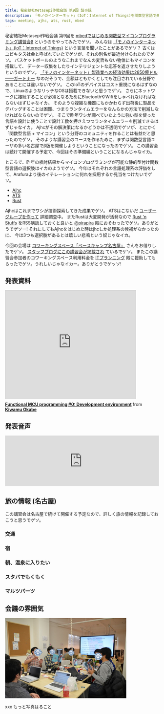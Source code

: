 ```yaml
---
title: 秘密結社Metasepi作戦会議 第9回 議事録
description: 「モノのインターネット」(IoT：Internet of Things)を関数型言語で先取りでゲソ!
tags: meeting, ajhc, ats, rust, mbed
---
```


秘密結社Metasepi作戦会議 第9回を
[mbedではじめる関数型マイコンプログラミング講習会β](http://partake.in/events/ab56454b-c305-4f3b-b8ce-872871ab7da9)
というのをやってみたでゲソ。
みんなは
[「モノのインターネット」(IoT：Internet of Things)](http://ja.wikipedia.org/wiki/%E3%83%A2%E3%83%8E%E3%81%AE%E3%82%A4%E3%83%B3%E3%82%BF%E3%83%BC%E3%83%8D%E3%83%83%E3%83%88)
という言葉を聞いたことがあるでゲソ？
古くはユビキタス社会と呼ばれていたでゲソが、それの別名が最近付けられたのでゲソ。
バスケットボールのようなこれまでなんの変哲もない物体にもマイコンを搭載して、
データー収集をしたりインテリジェントな応答を返させたりしようというのでゲソ。
[「モノのインターネット」製造業への経済効果は2850億ドル――ガートナー](http://monoist.atmarkit.co.jp/mn/articles/1310/15/news009.html)
なのだそうで、金額はともかくとしても注目されている分野であることには違いないでゲソ。
このIoTのデバイスはコスト重視になるはずなので、LinuxのようなリッチなOSは搭載できないと思うでゲソ。
さらにネットワークに接続することが必須となるためにBluetoothやWifiをしゃべれなければならないはずじゃなイカ。
そのような複雑な機器にもかかわらず出荷後に製品をデバッグすることは困難、つまりランタイムエラーをなんらかの方法で削減しなければならないのでゲソ。
そこで昨年ワシが調べていたように強い型を使った言語を設計に使うことで設計工数を押さえつつランタイムエラーを削減できるはずじゃなイカ。
Ajhcがその解決策になるかどうかは不透明でゲソが、とにかく「関数型言語 + マイコン」という分野のコミュニティを作ることは有益だと思ったのでゲソ。
そのような講習会のコースを作るために、まずは関数型言語ユーザの多い名古屋でβ版を開催しようということになったのでゲソ。
この講習会は続けて開催する予定で、今回はその準備編ということになるんじゃなイカ。

ところで、昨年の検討結果からマイコンプログラミングが可能な静的型付け関数型言語の選択肢はイカのようでゲソ。
今年はそれぞれの言語処理系の評価をして、Arafuraより後のイテレーションに何れを採用するか見当をつけたいでゲソ。

* [Ajhc](http://ajhc.metasepi.org/)
* [ATS](http://www.ats-lang.org/)
* [Rust](http://www.rust-lang.org/)

Ajhcはこれまでワシが技術探索してきた成果でゲソ。
ATSはこないだ [ユーザーグループを作って](2013-12-24-jats-ug.html) 詳細調査中。
またRustは大変開発が活発なので
[Rust 'n Stuffs](http://cmr.github.io/)
をRSS購読しておくと良いと
[\@pirapira](https://twitter.com/pirapira)
殿におそわったでゲソ。ありがとうでゲソー!
それにしてもAjhcをはじめた時はjhcしか処理系の候補がなかったのに、
今は3つも選択肢があるとは嬉しい悲鳴という奴じゃなイカ。

今回の会場は
[コワーキングスペース「ベースキャンプ名古屋」](http://basecamp-nagoya.jp/)
さんをお借りしたでゲソ。
[スタッフブログにこの講習会が掲載され](http://basecamp-nagoya.jp/blog/entry-794.html)
ているでゲソ。
またこの講習会参加者のコワーキングスペース利用料金を
[ITプランニング](http://www.itpl.co.jp/)
殿に援助してもらったでゲソ。うれしいじゃなイカー。ありがとうでゲッソ!

## 発表資料

<iframe src="http://www.slideshare.net/slideshow/embed_code/29698577" width="427" height="356" frameborder="0" marginwidth="0" marginheight="0" scrolling="no" style="border:1px solid #CCC;border-width:1px 1px 0;margin-bottom:5px" allowfullscreen> </iframe> <div style="margin-bottom:5px"> <strong> <a href="https://www.slideshare.net/master_q/functional-mcu-programming-0-development-environment" title="Functional MCU programming #0: Development environment" target="_blank">Functional MCU programming #0: Development environment</a> </strong> from <strong><a href="http://www.slideshare.net/master_q" target="_blank">Kiwamu Okabe</a></strong> </div>

## 発表音声

<iframe width="100%" height="166" scrolling="no" frameborder="no" src="https://w.soundcloud.com/player/?url=https%3A//api.soundcloud.com/tracks/128115689&amp;color=ff6600&amp;auto_play=false&amp;show_artwork=true"></iframe>

## 旅の情報 (名古屋)

この講習会は名古屋で続けて開催する予定なので、詳しく旅の情報を記録しておこうと思うでゲソ。

### 交通
### 宿
### 朝、温泉に入りたい
### スタバでもくもく
### マルツパーツ

## 会議の雰囲気

![](/img/20140105_mbed_fp_meeting.jpg)

xxx もっと写真はること
